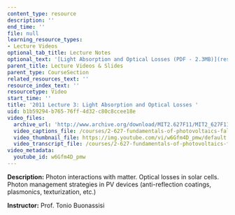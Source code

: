 ```yaml
---
content_type: resource
description: ''
end_time: ''
file: null
learning_resource_types:
- Lecture Videos
optional_tab_title: Lecture Notes
optional_text: '[Light Absorption and Optical Losses (PDF - 2.3MB)](resources/mit2_627f13_lec03)'
parent_title: Lecture Videos & Slides
parent_type: CourseSection
related_resources_text: ''
resource_index_text: ''
resourcetype: Video
start_time: ''
title: '2011 Lecture 3: Light Absorption and Optical Losses '
uid: b1b59294-b765-76ff-4d32-c80c8ccee18e
video_files:
  archive_url: 'http://www.archive.org/download/MIT2.627F11/MIT2_627F11_lec03_300k.mp4 '
  video_captions_file: /courses/2-627-fundamentals-of-photovoltaics-fall-2013/55aeb6e09eaf548b97b32a93b4c8c1b8_w6Gfm4D_pmw.vtt
  video_thumbnail_file: https://img.youtube.com/vi/w6Gfm4D_pmw/default.jpg
  video_transcript_file: /courses/2-627-fundamentals-of-photovoltaics-fall-2013/6c4038f677242abc59922f345b77d605_w6Gfm4D_pmw.pdf
video_metadata:
  youtube_id: w6Gfm4D_pmw
---
```


**Description:** Photon interactions with matter. Optical losses in solar cells. Photon management strategies in PV devices (anti-reflection coatings, plasmonics, texturization, etc.)

**Instructor:** Prof. Tonio Buonassisi